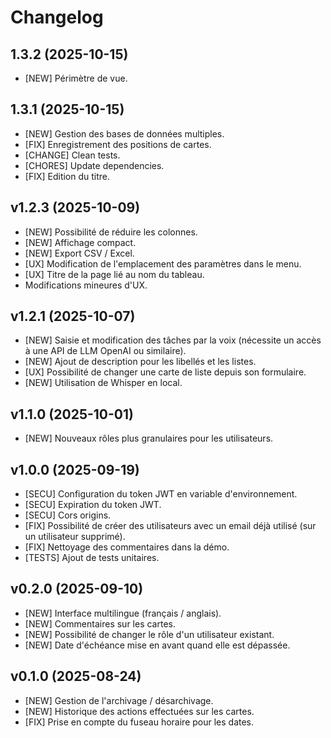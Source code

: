 # Changelog

## 1.3.2 (2025-10-15)

- [NEW] Périmètre de vue.


## 1.3.1 (2025-10-15)

- [NEW] Gestion des bases de données multiples.
- [FIX] Enregistrement des positions de cartes.
- [CHANGE] Clean tests.
- [CHORES] Update dependencies.
- [FIX] Edition du titre.

## v1.2.3 (2025-10-09)

- [NEW] Possibilité de réduire les colonnes.
- [NEW] Affichage compact.
- [NEW] Export CSV / Excel.
- [UX] Modification de l'emplacement des paramètres dans le menu.
- [UX] Titre de la page lié au nom du tableau.
- Modifications mineures d'UX.

## v1.2.1 (2025-10-07)

- [NEW] Saisie et modification des tâches par la voix (nécessite un accès à une API de LLM OpenAI ou similaire).
- [NEW] Ajout de description pour les libellés et les listes.
- [UX] Possibilité de changer une carte de liste depuis son formulaire.
- [NEW] Utilisation de Whisper en local.

## v1.1.0 (2025-10-01)

- [NEW] Nouveaux rôles plus granulaires pour les utilisateurs.

## v1.0.0 (2025-09-19)

- [SECU] Configuration du token JWT en variable d'environnement.
- [SECU] Expiration du token JWT.
- [SECU] Cors origins.
- [FIX] Possibilité de créer des utilisateurs avec un email déjà utilisé (sur un utilisateur supprimé).
- [FIX] Nettoyage des commentaires dans la démo.
- [TESTS] Ajout de tests unitaires.

## v0.2.0 (2025-09-10)

- [NEW] Interface multilingue (français / anglais).
- [NEW] Commentaires sur les cartes.
- [NEW] Possibilité de changer le rôle d'un utilisateur existant.
- [NEW] Date d'échéance mise en avant quand elle est dépassée.

## v0.1.0 (2025-08-24)

- [NEW] Gestion de l'archivage / désarchivage.
- [NEW] Historique des actions effectuées sur les cartes.
- [FIX] Prise en compte du fuseau horaire pour les dates.
